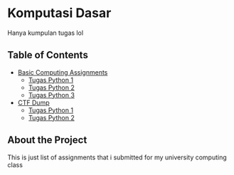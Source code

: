 # Komputasi Dasar

Hanya kumpulan tugas lol

## Table of Contents

- [Basic Computing Assignments](/tugas-komdas)
  - [Tugas Python 1](/tugas-komdas/tugas1.py)
  - [Tugas Python 2](/tugas-komdas/tugas2.py)
  - [Tugas Python 3](/tugas-komdas/tugas3.py)
- [CTF Dump](/CTF)
  - [Tugas Python 1](/CTF/Cryptography)
  - [Tugas Python 2](/CTF/FlagGPT)

## About the Project

This is just list of assignments that i submitted for my university computing class
